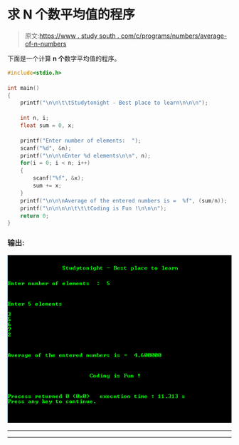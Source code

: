 # 求 N 个数平均值的程序

> 原文:[https://www . study south . com/c/programs/numbers/average-of-n-numbers](https://www.studytonight.com/c/programs/numbers/average-of-n-numbers)

下面是一个计算 **n 个**数字平均值的程序。

```cpp
#include<stdio.h>

int main()
{
    printf("\n\n\t\tStudytonight - Best place to learn\n\n\n");

    int n, i;
    float sum = 0, x;

    printf("Enter number of elements:  ");
    scanf("%d", &n);
    printf("\n\n\nEnter %d elements\n\n", n);
    for(i = 0; i < n; i++)
    {
        scanf("%f", &x);
        sum += x;
    }
    printf("\n\n\nAverage of the entered numbers is =  %f", (sum/n));
    printf("\n\n\n\n\t\t\tCoding is Fun !\n\n\n");
    return 0;
}
```

### 输出:

![Program solution to find Average of N Numbers](img/86abe673cf0a3606445a0fe436554b03.png)

* * *

* * *